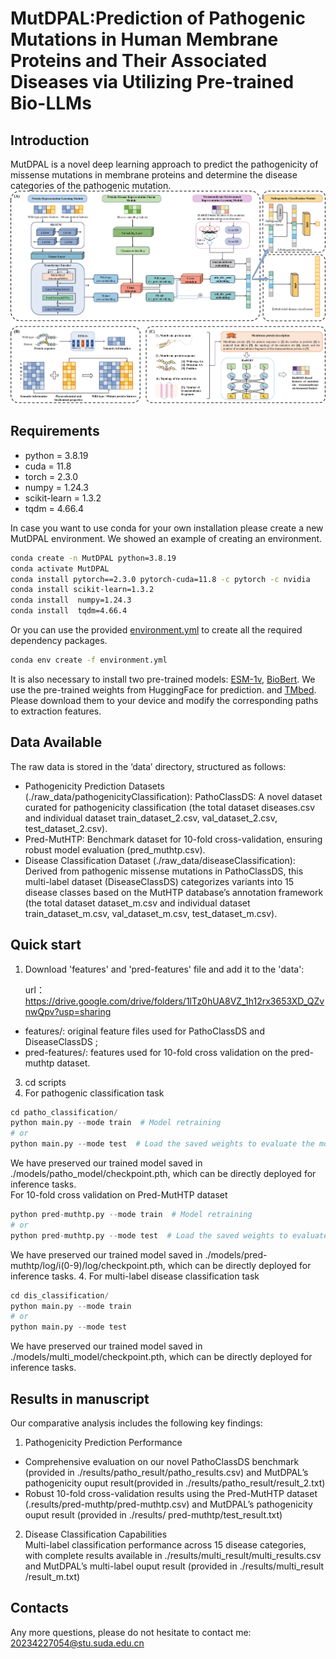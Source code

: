 # MutDPAL:Prediction of Pathogenic Mutations in Human Membrane Proteins and Their Associated Diseases via Utilizing Pre-trained Bio-LLMs
## Introduction  
MutDPAL is a novel deep learning approach to predict the pathogenicity of missense mutations in membrane proteins and determine the disease categories of the pathogenic mutation.
![MutDPAL](./architecture.png)
## Requirements

* python = 3.8.19   
* cuda = 11.8    
* torch = 2.3.0  
* numpy = 1.24.3  
* scikit-learn = 1.3.2  
* tqdm = 4.66.4  

In case you want to use conda for your own installation please create a new MutDPAL environment.
We showed an example of creating an environment.
```sh
conda create -n MutDPAL python=3.8.19
conda activate MutDPAL
conda install pytorch==2.3.0 pytorch-cuda=11.8 -c pytorch -c nvidia
conda install scikit-learn=1.3.2 
conda install  numpy=1.24.3
conda install  tqdm=4.66.4  
```
Or you can use the provided [environment.yml](./environment.yml) to create all the required dependency packages.
```sh
conda env create -f environment.yml
```

It is also necessary to install two pre-trained models: [ESM-1v](https://huggingface.co/facebook/esm1v_t33_650M_UR90S_1), [BioBert](https://huggingface.co/dmis-lab/biobert-base-cased-v1.1/). We use the pre-trained weights from HuggingFace for prediction. and [TMbed](https://github.com/BernhoferM/TMbed). Please download them to your device and modify the corresponding paths to extraction features.  
## Data Available  
The raw data is stored in the ‘data’ directory, structured as follows:  
* Pathogenicity Prediction Datasets (./raw_data/pathogenicityClassification): PathoClassDS: A novel dataset curated for pathogenicity classification (the total dataset diseases.csv and individual dataset train_dataset_2.csv, val_dataset_2.csv, test_dataset_2.csv).  
* Pred-MutHTP: Benchmark dataset for 10-fold cross-validation, ensuring robust model evaluation (pred_muthtp.csv).
* Disease Classification Dataset (./raw_data/diseaseClassification):  
Derived from pathogenic missense mutations in PathoClassDS, this multi-label dataset (DiseaseClassDS) categorizes variants into 15 disease classes based on the MutHTP database’s annotation framework (the  total dataset dataset_m.csv and individual dataset train_dataset_m.csv, val_dataset_m.csv, test_dataset_m.csv).

## Quick start
1. Download 'features' and 'pred-features'  file and add it to the 'data':

   url： https://drive.google.com/drive/folders/1lTz0hUA8VZ_1h12rx3653XD_QZvnwQpv?usp=sharing
* features/: original feature files used for PathoClassDS and DiseaseClassDS ;  
* pred-features/: features used for 10-fold cross validation on the pred-muthtp dataset.


   
3. cd scripts
4. For pathogenic classification task  
```python
cd patho_classification/  
python main.py --mode train  # Model retraining
# or
python main.py --mode test  # Load the saved weights to evaluate the model on test data
```
We have preserved our trained model saved in ./models/patho_model/checkpoint.pth, which can be directly deployed for inference tasks.  
  For 10-fold cross validation on Pred-MutHTP dataset 
```python
python pred-muthtp.py --mode train  # Model retraining  
# or
python pred-muthtp.py --mode test  # Load the saved weights to evaluate the model on holdout-test data
```
We have preserved our trained model saved in ./models/pred-muthtp/log/i(0-9)/log/checkpoint.pth, which can be directly deployed for inference tasks.
4. For multi-label disease classification task  
 ```python
cd dis_classification/  
python main.py --mode train
# or
python main.py --mode test
```
We have preserved our trained model saved in ./models/multi_model/checkpoint.pth, which can be directly deployed for inference tasks.
## Results in manuscript
Our comparative analysis includes the following key findings:
1. Pathogenicity Prediction Performance  
* Comprehensive evaluation on our novel PathoClassDS benchmark (provided in ./results/patho_result/patho_results.csv) and MutDPAL’s pathogenicity ouput result(provided in ./results/patho_result/result_2.txt)
* Robust 10-fold cross-validation results using the Pred-MutHTP dataset (.results/pred-muthtp/pred-muthtp.csv) and MutDPAL’s pathogenicity ouput result (provided in ./results/ pred-muthtp/test_result.txt)

2. Disease Classification Capabilities  
Multi-label classification performance across 15 disease categories, with complete results available in ./results/multi_result/multi_results.csv and MutDPAL’s multi-label ouput result (provided in ./results/multi_result /result_m.txt)

## Contacts  
Any more questions, please do not hesitate to contact me: 20234227054@stu.suda.edu.cn
